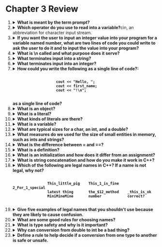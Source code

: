 # Chapter 3 Review
<ol>
    <li>
        <details>
            <summary><strong>What is meant by the term prompt?</strong></summary>
            <p>A message that prompts a user to take a particular action.</p>
        </details>
    </li>
    <li>
        <details>
            <summary><strong>Which operator do you use to read into a variable?</strong>cin, an abbreviation for character input stream.</summary>
            <p>
        </details>
    </li>
    <li>
        <details>
            <summary><strong>If you want the user to input an integer value into your program for a variable named number, what are two lines of code you could write to ask the user to do it and to input the value into your program?</strong></summary>
            <pre><code>
                std::cout << "Please enter an integer value (followed by 'enter'):\n";
                std::cin >> number;
            </code></pre>
        </details>
    </li>
    <li>
        <details>
            <summary><strong>What is \n called and what purpose does it serve?</strong></summary>
            <p>\n is a newline character and it signifies the start of a new for a string.</p>
        </details>
    </li>
    <li>
        <details>
            <summary><strong>What terminates input into a string?</strong></summary>
            <p>Whitespace such as space ('\s'), newline ('\n'), and tab ('\t') characters.
        </details>
    </li>
    <li>
        <details>
            <summary><strong>What terminates input into an integer?</strong></summary>
            <p>Any non-numeric input.</p>
        </details>
    </li>
    <li>
        <details>
            <summary><strong>How could you write the following as a single line of code?:
                <pre><code>
                    cout << "Hello, ";
                    cout << first_name;
                    cout << "!\n";
                </code></pre>
            as a single line of code?</strong></summary>
            <pre><code>
            cout << "Hello, " << first_name << "!\n";
            </code></pre>
        </details>
    </li>
    <li>
        <details>
            <summary><strong>What is an object?</strong></summary>
            <p>An object is a region of memory with a type that specifies what kind of information (data) can be placed into it.</p>
        </details>
    </li>
    <li>
        <details>
            <summary><strong>What is a literal?</strong></summary>
        </details>
    </li>
    <li>
        <details>
            <summary><strong>What kinds of literals are there?</strong></summary>
        </details>
    </li>
    <li>
        <details>
            <summary><strong>What is a variable?</strong></summary>
        </details>
    </li>
    <li>
        <details>
            <summary><strong>What are typical sizes for a char, an int, and a double?</strong></summary>
        </details>
    </li>
    <li>
        <details>
            <summary><strong>What measures do we used for the size of small entities in memory, such as ints and strings?</strong></summary>
        </details>
    </li>
    <li>
        <details>
            <summary><strong>What is the difference between = and ==?</strong></summary>
        </details>
    </li>
    <li>
        <details>
            <summary><strong>What is a definition?</strong></summary>
        </details>
    </li>
    <li>
        <details>
            <summary><strong>What is an initialization and how does it differ from an assignment?</strong></summary>
        </details>
    </li>
    <li>
        <details>
            <summary><strong>What is string concatenation and how do you make it work in C++?</strong></summary>
        </details>
    </li>
    <li>
        <details>
            <summary><strong>Which of the following are legal names in C++? If a name is not legal, why not?
            <pre><code>
                This_little_pig    This_1_is_fine    2_For_1_special
                latest thing       the_$12_method    _this_is_ok
                MiniMineMine       number            correct?
            </code></pre>
            </strong></summary>
        </details>
    </li>
    <li>
        <details>
            <summary><strong>Give five examples of legal names that you shouldn't use because they are likely to cause confusion.</strong></summary>
        </details>
    </li>
    <li>
        <details>
            <summary><strong>What are some good rules for choosing names?</strong></summary>
        </details>
    </li>
    <li>
        <details>
            <summary><strong>What is type safety and why is it important?</strong></summary>
        </details>
    </li>
    <li>
        <details>
            <summary><strong>Why can conversion from double to int be a bad thing?</strong></summary>
        </details>
    </li>
        <li>
        <details>
            <summary><strong>Define a rule to help decide if a conversion from one type to another is safe or unsafe.</strong></summary>
        </details>
    </li>
</ol>